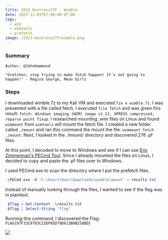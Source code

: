 ```yaml
---
title: 2023 HuntressCTF - Wimble
date: 2023-11-01T07:00:00-07:00
tags:
  - wim
  - wimtools
  - prefetch
image: /2023-HuntressCTF/wimble.png
---
```


### Summary
```
Author: @JohnHammond

"Gretchen, stop trying to make fetch happen! It's not going to happen!" - Regina George, Mean Girls

```

### Steps

I downloaded wimble.7z to my Kali VM and executed `7za e wimble.7z`.  I was presented with a file called fetch.  I executed `file fetch` and was given this result: ```fetch: Windows imaging (WIM) image v1.13, XPRESS compressed, reparse point fixup```.  I researched mounting .wim files on Linux and found `wimmount` from `wimtools` will mount the fetch file.  I created a new folder called `./mount` and ran this command the mount the file: `wimmount fetch ./mount`.  Next, I looked in the ./mount/ directory and discovered 276 .pf files.  

At this point, I decoded to move to Windows and see if I can use [Eric Zimmerman's PECmd Tool](https://f001.backblazeb2.com/file/EricZimmermanTools/PECmd.zip).  Since I already mounted the files on Linux, I decided to copy and paste the .pf files over to Windows. 

I used PECmd.exe to scan the direcotry where I put the prefetch files. 
```powershell
.\PECmd.exe -d "C:\Users\User\Downloads\wimble\mount" > results.txt
```

Instead of manually looking through the files, I wanted to see if the flag was in plaintext.  
```powershell
 $flag = Get-Content .\results.txt
 $flag | Select-String "flag"
 ```

 Running this command, I discovered the Flag: ```FLAG{97F33C9783C21DF85D79D613B0B258BD}```

![](/2023-HuntressCTF/wimble2.png)


